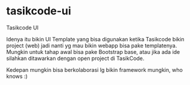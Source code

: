 # tasikcode-ui
Tasikcode UI

Idenya itu bikin UI Template yang bisa digunakan ketika Tasikcode bikin project (web) jadi nanti yg mau bikin webapp bisa pake templatenya. Mungkin untuk tahap awal bisa pake Bootstrap base, atau jika ada ide silahkan ditawarkan dengan open project di TasikCode.

Kedepan mungkin bisa berkolaborasi lg bikin framework mungkin, who knows :)
